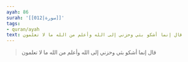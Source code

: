 ```yaml
---
ayah: 86
surah: '[[012|سورة]]'
tags:
- quran/ayah
text: قال إنما أشكو بثي وحزني إلى الله وأعلم من الله ما لا تعلمون
---
```

> قال إنما أشكو بثي وحزني إلى الله وأعلم من الله ما لا تعلمون
